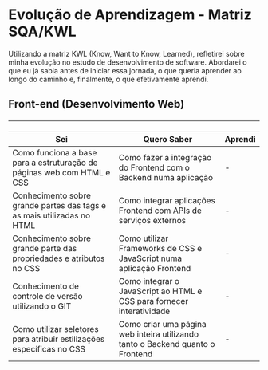 # Evolução de Aprendizagem - Matriz SQA/KWL

Utilizando a matriz KWL (Know, Want to Know, Learned), refletirei sobre minha evolução no estudo de desenvolvimento de software. Abordarei o que eu já sabia antes de iniciar essa jornada, o que queria aprender ao longo do caminho e, finalmente, o que efetivamente aprendi.

## Front-end (Desenvolvimento Web) <hr>
| Sei | Quero Saber | Aprendi |
|-----|-------------|---------|
| Como funciona a base para a estruturação de páginas web com HTML e CSS | Como fazer a integração do Frontend com o Backend numa aplicação | - |
| Conhecimento sobre grande partes das tags e as mais utilizadas no HTML | Como integrar aplicações Frontend com APIs de serviços externos | - |
| Conhecimento sobre grande parte das propriedades e atributos no CSS | Como utilizar Frameworks de CSS e JavaScript numa aplicação Frontend | - |
| Conhecimento de controle de versão utilizando o GIT | Como integrar o JavaScript ao HTML e CSS para fornecer interatividade | - |
| Como utilizar seletores para atribuir estilizações específicas no CSS | Como criar uma página web inteira utilizando tanto o Backend quanto o Frontend | - |
